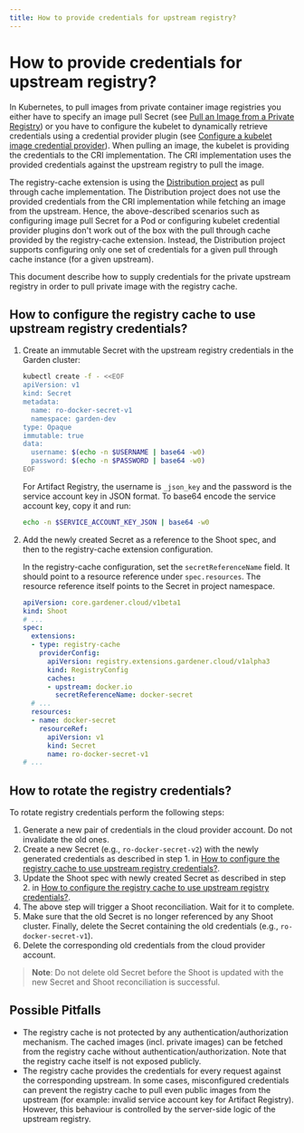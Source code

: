 ```yaml
---
title: How to provide credentials for upstream registry?
---
```


# How to provide credentials for upstream registry?

In Kubernetes, to pull images from private container image registries you either have to specify an image pull Secret (see [Pull an Image from a Private Registry](https://kubernetes.io/docs/tasks/configure-pod-container/pull-image-private-registry/)) or you have to configure the kubelet to dynamically retrieve credentials using a credential provider plugin (see [Configure a kubelet image credential provider](https://kubernetes.io/docs/tasks/administer-cluster/kubelet-credential-provider/)). When pulling an image, the kubelet is providing the credentials to the CRI implementation. The CRI implementation uses the provided credentials against the upstream registry to pull the image.

The registry-cache extension is using the [Distribution project](https://github.com/distribution/distribution) as pull through cache implementation. The Distribution project does not use the provided credentials from the CRI implementation while fetching an image from the upstream. Hence, the above-described scenarios such as configuring image pull Secret for a Pod or configuring kubelet credential provider plugins don't work out of the box with the pull through cache provided by the registry-cache extension.
Instead, the Distribution project supports configuring only one set of credentials for a given pull through cache instance (for a given upstream).

This document describe how to supply credentials for the private upstream registry in order to pull private image with the registry cache.

## How to configure the registry cache to use upstream registry credentials?

1. Create an immutable Secret with the upstream registry credentials in the Garden cluster:

   ```bash
   kubectl create -f - <<EOF
   apiVersion: v1
   kind: Secret
   metadata:
     name: ro-docker-secret-v1
     namespace: garden-dev
   type: Opaque
   immutable: true
   data:
     username: $(echo -n $USERNAME | base64 -w0)
     password: $(echo -n $PASSWORD | base64 -w0)
   EOF
   ```

   For Artifact Registry, the username is `_json_key` and the password is the service account key in JSON format. To base64 encode the service account key, copy it and run:

   ```bash
   echo -n $SERVICE_ACCOUNT_KEY_JSON | base64 -w0
   ```

1. Add the newly created Secret as a reference to the Shoot spec, and then to the registry-cache extension configuration.

   In the registry-cache configuration, set the `secretReferenceName` field. It should point to a resource reference under `spec.resources`. The resource reference itself points to the Secret in project namespace.

   ```yaml
   apiVersion: core.gardener.cloud/v1beta1
   kind: Shoot
   # ...
   spec:
     extensions:
     - type: registry-cache
       providerConfig:
         apiVersion: registry.extensions.gardener.cloud/v1alpha3
         kind: RegistryConfig
         caches:
         - upstream: docker.io
           secretReferenceName: docker-secret
     # ...
     resources:
     - name: docker-secret
       resourceRef:
         apiVersion: v1
         kind: Secret
         name: ro-docker-secret-v1
   # ...
   ```

## How to rotate the registry credentials?

To rotate registry credentials perform the following steps:
1. Generate a new pair of credentials in the cloud provider account. Do not invalidate the old ones.
1. Create a new Secret (e.g., `ro-docker-secret-v2`) with the newly generated credentials as described in step 1. in [How to configure the registry cache to use upstream registry credentials?](#how-to-configure-the-registry-cache-to-use-upstream-registry-credentials).
1. Update the Shoot spec with newly created Secret as described in step 2. in [How to configure the registry cache to use upstream registry credentials?](#how-to-configure-the-registry-cache-to-use-upstream-registry-credentials).
1. The above step will trigger a Shoot reconciliation. Wait for it to complete.
1. Make sure that the old Secret is no longer referenced by any Shoot cluster. Finally, delete the Secret containing the old credentials (e.g., `ro-docker-secret-v1`).
1. Delete the corresponding old credentials from the cloud provider account.

> **Note**: Do not delete old Secret before the Shoot is updated with the new Secret and Shoot reconciliation is successful.

## Possible Pitfalls

- The registry cache is not protected by any authentication/authorization mechanism. The cached images (incl. private images) can be fetched from the registry cache without authentication/authorization. Note that the registry cache itself is not exposed publicly.
- The registry cache provides the credentials for every request against the corresponding upstream. In some cases, misconfigured credentials can prevent the registry cache to pull even public images from the upstream (for example: invalid service account key for Artifact Registry). However, this behaviour is controlled by the server-side logic of the upstream registry.
